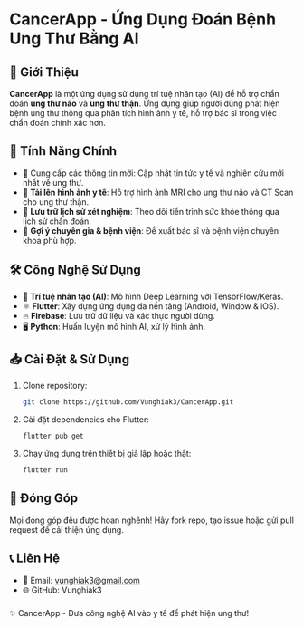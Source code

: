 # CancerApp - Ứng Dụng Đoán Bệnh Ung Thư Bằng AI

## 🏥 Giới Thiệu
**CancerApp** là một ứng dụng sử dụng trí tuệ nhân tạo (AI) để hỗ trợ chẩn đoán **ung thư não** và **ung thư thận**. Ứng dụng giúp người dùng phát hiện bệnh ung thư thông qua phân tích hình ảnh y tế, hỗ trợ bác sĩ trong việc chẩn đoán chính xác hơn.

## 🚀 Tính Năng Chính
- 📰 Cung cấp các thông tin mới: Cập nhật tin tức y tế và nghiên cứu mới nhất về ung thư.
- 📸 **Tải lên hình ảnh y tế**: Hỗ trợ hình ảnh MRI cho ung thư não và CT Scan cho ung thư thận.
- 💾 **Lưu trữ lịch sử xét nghiệm**: Theo dõi tiến trình sức khỏe thông qua lịch sử chẩn đoán.
- 📌 **Gợi ý chuyên gia & bệnh viện**: Đề xuất bác sĩ và bệnh viện chuyên khoa phù hợp.

## 🛠 Công Nghệ Sử Dụng
- 🤖 **Trí tuệ nhân tạo (AI)**: Mô hình Deep Learning với TensorFlow/Keras.
- ⚛ **Flutter**: Xây dựng ứng dụng đa nền tảng (Android, Window & iOS).
- 🔥 **Firebase**: Lưu trữ dữ liệu và xác thực người dùng.
- 🖥 **Python**: Huấn luyện mô hình AI, xử lý hình ảnh.

## 📥 Cài Đặt & Sử Dụng
1. Clone repository:
   ```sh
   git clone https://github.com/Vunghiak3/CancerApp.git
2. Cài đặt dependencies cho Flutter:
   ```sh
   flutter pub get
3. Chạy ứng dụng trên thiết bị giả lập hoặc thật:
   ```sh
   flutter run
   
## 🤝 Đóng Góp
Mọi đóng góp đều được hoan nghênh! Hãy fork repo, tạo issue hoặc gửi pull request để cải thiện ứng dụng.

## 📞 Liên Hệ
- 📧 Email: vunghiak3@gmail.com
- 🌐 GitHub: Vunghiak3

###
✨ CancerApp - Đưa công nghệ AI vào y tế để phát hiện ung thư!